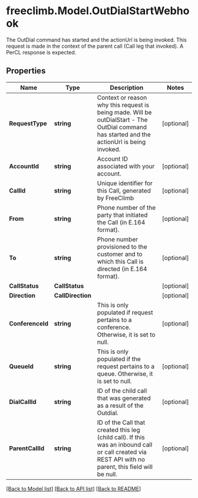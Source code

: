 # freeclimb.Model.OutDialStartWebhook

The OutDial command has started and the actionUrl is being invoked. This request is made in the context of the parent call (Call leg that invoked). A PerCL response is expected.
## Properties

Name | Type | Description | Notes
------------ | ------------- | ------------- | -------------
**RequestType** | **string** | Context or reason why this request is being made. Will be outDialStart - The OutDial command has started and the actionUrl is being invoked. | [optional] 
**AccountId** | **string** | Account ID associated with your account. | [optional] 
**CallId** | **string** | Unique identifier for this Call, generated by FreeClimb | [optional] 
**From** | **string** | Phone number of the party that initiated the Call (in E.164 format). | [optional] 
**To** | **string** | Phone number provisioned to the customer and to which this Call is directed (in E.164 format). | [optional] 
**CallStatus** | **CallStatus** |  | [optional] 
**Direction** | **CallDirection** |  | [optional] 
**ConferenceId** | **string** | This is only populated if request pertains to a conference. Otherwise, it is set to null. | [optional] 
**QueueId** | **string** | This is only populated if the request pertains to a queue. Otherwise, it is set to null. | [optional] 
**DialCallId** | **string** | ID of the child call that was generated as a result of the Outdial. | [optional] 
**ParentCallId** | **string** | ID of the Call that created this leg (child call). If this was an inbound call or call created via REST API with no parent, this field will be null. | [optional] 

[[Back to Model list]](../README.md#documentation-for-models) [[Back to API list]](../README.md#documentation-for-api-endpoints) [[Back to README]](../README.md)

